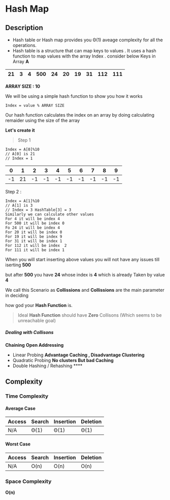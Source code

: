 # Hash Map

## Description
  - Hash table or Hash map provides you Θ(1) aveage complexity for all the operations.
  - Hash table is a structure that can map keys to values .
  It uses a hash function to map values with the array Index .
  consider below Keys in Array **A**


|	21 |	3 |	4	| 500 |24 | 20 |19|31|112|111|
|	--- |	--- |	---	| --- |	--- |	--- |	---	| --- |---|---|

**ARRAY SIZE : 10**

We will be using a simple hash function to show you how it works 

```
Index = value % ARRAY SIZE 
```
Our hash function calculates the index on an array by doing calculating remaider using the size of the array

**Let's create it**
> Step 1
```
Index = A[0]%10
// A[0] is 21 
// Index = 1
```

|	0 |	1 |	2	| 3 |4 | 5 |6|7|8|9|
|	--- |	--- |	---	| --- |	--- |	--- |	---	| --- |---|---|
|-1|21|-1|-1|-1|-1|-1|-1|-1|-1|

Step 2 :
```
Index = A[1]%10
// A[1] is 3 
// Index = 3 HashTable[3] = 3
Similarly we can calculate other values 
For 4 it will be index 4 
For 500 it will be index 0
Fo 24 it will be index 4
For 20 it will be index 0 
For 19 it will be index 9
For 31 it will be index 1
For 112 it will be index  2
For 111 it will be index 1
```
When you will start inserting above values you will not have any issues till iserting **500**

but after **500** you have **24** whose index is **4** which is already Taken by value **4**

We call this Scenario as **Collissions** and **Collissions** are the main parameter in deciding

how god your **Hash Function** is.

> Ideal **Hash Function** should have **Zero** Collisons (Which seems to be unreachable goal)

##### Dealing with Collisons 

**Chaining**
**Open Addressing**
- Linear Probing  **Advantage Caching , Disadvantage Clustering**
- Quadratic Probing  **No clusters But bad Caching** 
- Double Hashing / Rehashing ****



## Complexity

### Time Complexity
#### Average Case 
|Access	|Search	|Insertion	|Deletion	|
|	--- |	--- |	---	| --- | 
|	N/A |	Θ(1) |	Θ(1)	| Θ(1) |

#### Worst Case

|Access	|Search	|Insertion	|Deletion|
| 	--- |	--- | 	--- |	--- |
|	N/A | 	O(n) |	O(n) | 	O(n) |

### Space Complexity
**O(n)** 
